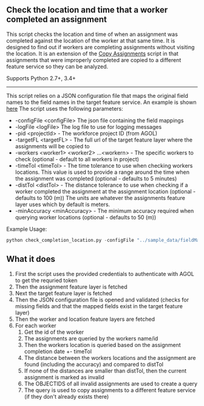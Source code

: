 ## Check the location and time that a worker completed an assignment

This script checks the location and time of when an assignment was completed against the location of the worker at that same time. It is designed to find out if workers are completing assignments without visiting the location.
It is an extension of the [Copy Assignments](copy_assignments_fs_readme.md) script in that assignments that were improperly completed are copied to a different feature service so they can be analyzed.

Supports Python 2.7+, 3.4+

----

This script relies on a JSON configuration file that maps the original field names to the field names in the target feature service. An example is shown [here](../sample_data/fieldMappings.json) The script uses the following parameters:

- -configFile \<configFile\> The json file containing the field mappings
- -logFile \<logFile\> The log file to use for logging messages
- -pid \<projectId\> - The workforce project ID (from AGOL)
- -targetFL \<targetFL\> - The full url of the target feature layer where the assignments will be copied to
- -workers \<worker1\> \<worker2\> ...\<workern\> - The specific workers to check (optional - default to all workers in project)
- -timeTol \<timeTol\> - The time tolerance to use when checking workers locations. This value is used to provide a range around the time when the assignment was completed (optional - defaults to 5 minutes)
- -distTol \<distTol\> - The distance tolerance to use when checking if a worker completed the assignment at the assignment location (optional - defaults to 100 (m)) The units are whatever the assignments feature layer uses which by default is meters.
- -minAccuracy \<minAccuracy\> - The minimum accuracy required when querying worker locations (optional - defaults to 50 (m))

Example Usage:
```python
python check_completion_location.py -configFile "../sample_data/fieldMappings.json" -u username -p password -url "https://<org>.maps.arcgis.com" -targetFL "http://services.arcgis.com/<server>/arcgis/rest/services/AssignmentsArchives/FeatureServer/0" -where "1=1" -pid "e2293b52beef439ca475427287969466" -log "log.txt" -workers worker_1 -timeTol 5 -distTol 100 -minAccuracy 25
```

## What it does

 1. First the script uses the provided credentials to authenticate with AGOL to get the requried token
 2. Then the assignment feature layer is fetched
 3. Next the target feature layer is fetched
 4. Then the JSON configuration file is opened and validated (checks for missing fields and that the mapped fields exist in the target feature layer)
 5. Then the worker and location feature layers are fetched
 6. For each worker
     1. Get the id of the worker
     2. The assignments are queried by the workers name/id
     3. Then the workers location is queried based on the assignment completion date +- timeTol
     4. The distance between the workers locations and the assignment are found (including the accuracy) and compared to distTol
     5. If none of the distances are smaller than distTol, then the current assignment is marked as invalid
     6. The OBJECTIDS of all invalid assignments are used to create a query
     7. The query is used to copy assignments to a different feature service (if they don't already exists there)

